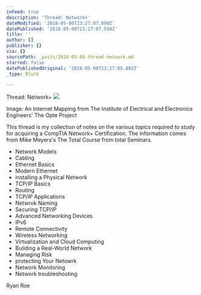 ```yaml
---
inFeed: true
description: 'Thread: Network+'
dateModified: '2018-05-08T23:27:07.090Z'
datePublished: '2018-05-08T23:27:07.534Z'
title: ''
author: []
publisher: {}
via: {}
sourcePath: _posts/2018-05-08-thread-network.md
starred: false
datePublishedOriginal: '2018-05-08T23:27:05.802Z'
_type: Blurb

---
```

Thread: Network+
![](https://the-grid-user-content.s3-us-west-2.amazonaws.com/2350cd8f-e14e-4783-8691-47c90d1c6c33.png)

Image: An Internet Mapping from The Institute of Electrical and Electronics Engineers' The Opte Project

This thread is my collection of notes on the various topics required to study for acquiring a CompTIA Network+ Certification. The information comes from Mike Meyers's The Total Course from total Seminars.

* Network Models
* Cabling
* Ethernet Basics
* Modern Ethernet
* installing a Physical Network
* TCP/IP Basics
* Routing
* TCP/IP Applications
* Netwrok Naming
* Securing TCP/IP
* Advanced Networking Devices
* IPv6
* Remote Connectivity
* Wireless Networking
* Virtualization and Cloud Computing
* Building a Real-World Network
* Managing Risk
* protecting Your Netowrk
* Network Monitoring
* Network troubleshooting

Ryan Roe